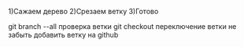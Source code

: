 1)Сажаем дерево
2)Срезаем ветку
3)Готово

git branch --all проверка ветки
git checkout переключение ветки
не забыть добавить ветку на github